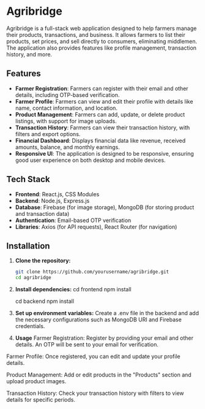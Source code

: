 # Agribridge

Agribridge is a full-stack web application designed to help farmers manage their products, transactions, and business. It allows farmers to list their products, set prices, and sell directly to consumers, eliminating middlemen. The application also provides features like profile management, transaction history, and more.

## Features

- **Farmer Registration**: Farmers can register with their email and other details, including OTP-based verification.
- **Farmer Profile**: Farmers can view and edit their profile with details like name, contact information, and location.
- **Product Management**: Farmers can add, update, or delete product listings, with support for image uploads.
- **Transaction History**: Farmers can view their transaction history, with filters and export options.
- **Financial Dashboard**: Displays financial data like revenue, received amounts, balance, and monthly earnings.
- **Responsive UI**: The application is designed to be responsive, ensuring good user experience on both desktop and mobile devices.

## Tech Stack

- **Frontend**: React.js, CSS Modules
- **Backend**: Node.js, Express.js
- **Database**: Firebase (for image storage), MongoDB (for storing product and transaction data)
- **Authentication**: Email-based OTP verification
- **Libraries**: Axios (for API requests), React Router (for navigation)

## Installation

1. **Clone the repository:**

   ```bash
   git clone https://github.com/yourusername/agribridge.git
   cd agribridge
2. **Install dependencies:**
   cd frontend
   npm install

   cd backend
   npm install
3. **Set up environment variables:**
   Create a .env file in the backend and add the necessary configurations such as MongoDB URI and Firebase credentials.
4. **Usage**
Farmer Registration: Register by providing your email and other details. An OTP will be sent to your email for verification.

Farmer Profile: Once registered, you can edit and update your profile details.

Product Management: Add or edit products in the "Products" section and upload product images.

Transaction History: Check your transaction history with filters to view details for specific periods.
